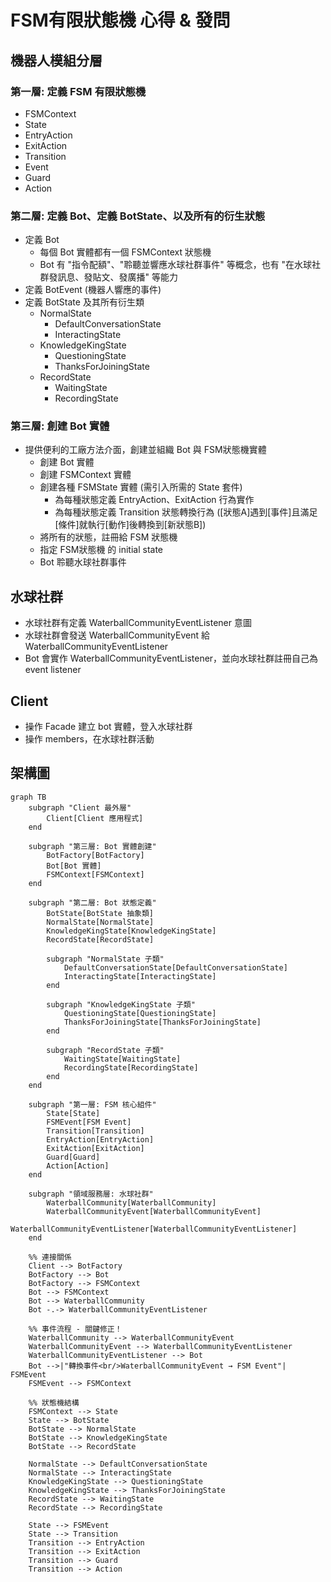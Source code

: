 # FSM有限狀態機 心得 & 發問

## 機器人模組分層

### 第一層: 定義 FSM 有限狀態機
- FSMContext
- State
- EntryAction
- ExitAction
- Transition
- Event
- Guard
- Action

### 第二層: 定義 Bot、定義 BotState、以及所有的衍生狀態
- 定義 Bot
  - 每個 Bot 實體都有一個 FSMContext 狀態機
  - Bot 有 "指令配額"、"聆聽並響應水球社群事件" 等概念，也有 "在水球社群發訊息、發貼文、發廣播" 等能力
- 定義 BotEvent (機器人響應的事件)
- 定義 BotState 及其所有衍生類
  - NormalState
    - DefaultConversationState
    - InteractingState
  - KnowledgeKingState
    - QuestioningState
    - ThanksForJoiningState
  - RecordState
    - WaitingState
    - RecordingState

### 第三層: 創建 Bot 實體
- 提供便利的工廠方法介面，創建並組織 Bot 與 FSM狀態機實體
  - 創建 Bot 實體
  - 創建 FSMContext 實體
  - 創建各種 FSMState 實體 (需引入所需的 State 套件)
    - 為每種狀態定義 EntryAction、ExitAction 行為實作
    - 為每種狀態定義 Transition 狀態轉換行為 ([狀態A]遇到[事件]且滿足[條件]就執行[動作]後轉換到[新狀態B])
  - 將所有的狀態，註冊給 FSM 狀態機
  - 指定 FSM狀態機 的 initial state
  - Bot 聆聽水球社群事件

## 水球社群
- 水球社群有定義 WaterballCommunityEventListener 意圖
- 水球社群會發送 WaterballCommunityEvent 給 WaterballCommunityEventListener
- Bot 會實作 WaterballCommunityEventListener，並向水球社群註冊自己為 event listener

## Client
- 操作 Facade 建立 bot 實體，登入水球社群
- 操作 members，在水球社群活動



## 架構圖

```mermaid
graph TB
    subgraph "Client 最外層"
        Client[Client 應用程式]
    end
    
    subgraph "第三層: Bot 實體創建"
        BotFactory[BotFactory]
        Bot[Bot 實體]
        FSMContext[FSMContext]
    end
    
    subgraph "第二層: Bot 狀態定義"
        BotState[BotState 抽象類]
        NormalState[NormalState]
        KnowledgeKingState[KnowledgeKingState]
        RecordState[RecordState]
        
        subgraph "NormalState 子類"
            DefaultConversationState[DefaultConversationState]
            InteractingState[InteractingState]
        end
        
        subgraph "KnowledgeKingState 子類"
            QuestioningState[QuestioningState]
            ThanksForJoiningState[ThanksForJoiningState]
        end
        
        subgraph "RecordState 子類"
            WaitingState[WaitingState]
            RecordingState[RecordingState]
        end
    end
    
    subgraph "第一層: FSM 核心組件"
        State[State]
        FSMEvent[FSM Event]
        Transition[Transition]
        EntryAction[EntryAction]
        ExitAction[ExitAction]
        Guard[Guard]
        Action[Action]
    end
    
    subgraph "領域服務層: 水球社群"
        WaterballCommunity[WaterballCommunity]
        WaterballCommunityEvent[WaterballCommunityEvent]
        WaterballCommunityEventListener[WaterballCommunityEventListener]
    end
    
    %% 連接關係
    Client --> BotFactory
    BotFactory --> Bot
    BotFactory --> FSMContext
    Bot --> FSMContext
    Bot --> WaterballCommunity
    Bot -.-> WaterballCommunityEventListener
    
    %% 事件流程 - 關鍵修正！
    WaterballCommunity --> WaterballCommunityEvent
    WaterballCommunityEvent --> WaterballCommunityEventListener
    WaterballCommunityEventListener --> Bot
    Bot -->|"轉換事件<br/>WaterballCommunityEvent → FSM Event"| FSMEvent
    FSMEvent --> FSMContext
    
    %% 狀態機結構
    FSMContext --> State
    State --> BotState
    BotState --> NormalState
    BotState --> KnowledgeKingState
    BotState --> RecordState
    
    NormalState --> DefaultConversationState
    NormalState --> InteractingState
    KnowledgeKingState --> QuestioningState
    KnowledgeKingState --> ThanksForJoiningState
    RecordState --> WaitingState
    RecordState --> RecordingState
    
    State --> FSMEvent
    State --> Transition
    Transition --> EntryAction
    Transition --> ExitAction
    Transition --> Guard
    Transition --> Action
```

